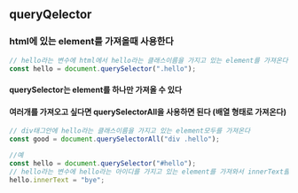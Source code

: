 ## queryQelector

### html에 있는 element를 가져올때 사용한다

```js
// hello라는 변수에 html에서 hello라는 클래스이름을 가지고 있는 element를 가져온다
const hello = document.querySelector(".hello");
```

#### querySelector는 element를 하나만 가져올 수 있다

#### 여러개를 가져오고 싶다면 querySelectorAll을 사용하면 된다 (배열 형태로 가져온다)

```js
// div태그안에 hello라는 클래스이름을 가지고 있는 element모두를 가져온다
const good = document.querySelectorAll("div .hello");
```

```js
//예
const hello = document.querySelector("#hello");
// hello라는 변수에 hello라는 아이디를 가지고 있는 element를 가져와서 innerText를 변경했다
hello.innerText = "bye";
```
